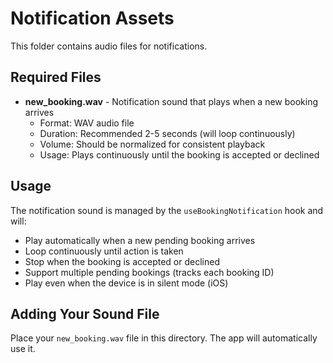 # Notification Assets

This folder contains audio files for notifications.

## Required Files

- **new_booking.wav** - Notification sound that plays when a new booking arrives
  - Format: WAV audio file
  - Duration: Recommended 2-5 seconds (will loop continuously)
  - Volume: Should be normalized for consistent playback
  - Usage: Plays continuously until the booking is accepted or declined

## Usage

The notification sound is managed by the `useBookingNotification` hook and will:
- Play automatically when a new pending booking arrives
- Loop continuously until action is taken
- Stop when the booking is accepted or declined
- Support multiple pending bookings (tracks each booking ID)
- Play even when the device is in silent mode (iOS)

## Adding Your Sound File

Place your `new_booking.wav` file in this directory. The app will automatically use it.

